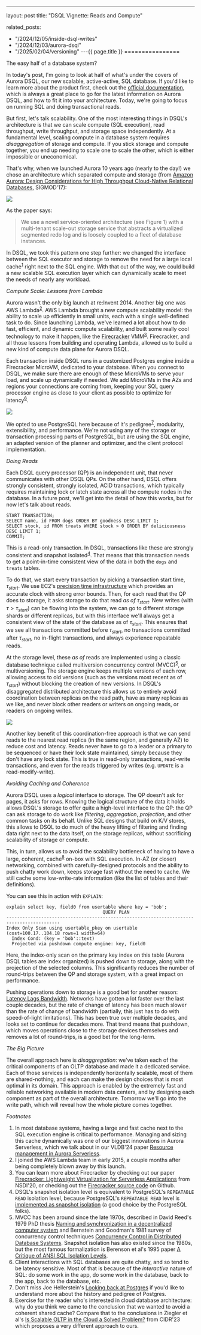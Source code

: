 ---
layout: post
title: "DSQL Vignette: Reads and Compute"


related_posts:
  - "/2024/12/05/inside-dsql-writes"
  - "/2024/12/03/aurora-dsql"
  - "/2025/02/04/versioning"
---{{ page.title }}
================


<script>
  MathJax = {
    tex: {inlineMath: [['$', '$'], ['\\(', '\\)']]}
  };
</script>
<script id="MathJax-script" async src="https://cdn.jsdelivr.net/npm/mathjax@3/es5/tex-mml-chtml.js"></script>

<p class="meta">The easy half of a database system?</p>

In today's post, I'm going to look at half of what's under the covers of Aurora DSQL, our new scalable, active-active, SQL database. If you'd like to learn more about the product first, check out the [official documentation](https://docs.aws.amazon.com/aurora-dsql/latest/userguide/getting-started.html), which is always a great place to go for the latest information on Aurora DSQL, and how to fit it into your architecture. Today, we're going to focus on running SQL and doing transactional reads.

But first, let's talk scalability. One of the most interesting things in DSQL's architecture is that we can scale compute (SQL execution), read throughput, write throughput, and storage space independently. At a fundamental level, scaling compute in a database system requires *disaggregation* of storage and compute. If you stick storage and compute together, you end up needing to scale one to scale the other, which is either impossible or uneconomical.

That's why, when we launched Aurora 10 years ago (nearly to the day!) we chose an architecture which separated compute and storage (from [Amazon Aurora: Design Considerations for High
Throughput Cloud-Native Relational Databases](https://assets.amazon.science/dc/2b/4ef2b89649f9a393d37d3e042f4e/amazon-aurora-design-considerations-for-high-throughput-cloud-native-relational-databases.pdf), SIGMOD'17):

![](/blog/images/1204_aurora.png)

As the paper says:

> We use a novel service-oriented architecture (see Figure 1) with a multi-tenant scale-out storage service that abstracts a virtualized segmented redo log and is loosely coupled to a fleet of database instances.

In DSQL, we took this pattern one step further: we changed the interface between the SQL executor and storage to remove the need for a large local cache<sup>[1](#foot1)</sup> right next to the SQL engine. With that out of the way, we could build a new scalable SQL execution layer which can dynamically scale to meet the needs of nearly any workload.

*Compute Scale: Lessons from Lambda*

Aurora wasn't the only big launch at re:Invent 2014. Another big one was AWS Lambda<sup>[2](#foot2)</sup>. AWS Lambda brought a new compute scalability model: the ability to scale up efficiently in small units, each with a single well-defined task to do. Since launching Lambda, we've learned a lot about how to do fast, efficient, and dynamic compute scalability, and built some really cool technology to make it happen, like the [Firecracker](https://github.com/firecracker-microvm/) VMM<sup>[3](#foot3)</sup>. Firecracker, and all those lessons from building and operating Lambda, allowed us to build a new kind of compute data plane for Aurora DSQL.

Each transaction inside DSQL runs in a customized Postgres engine inside a Firecracker MicroVM, dedicated to your database. When you connect to DSQL, we make sure there are enough of these MicroVMs to serve your load, and scale up dynamically if needed. We add MicroVMs in the AZs and regions your connections are coming from, keeping your SQL query processor engine as close to your client as possible to optimize for latency<sup>[6](#foot6)</sup>.

![](/blog/images/1204_qp_scale.png)

We opted to use PostgreSQL here because of it's pedigree<sup>[7](#foot7)</sup>, modularity, extensibility, and performance. We're not using any of the storage or transaction processing parts of PostgreSQL, but are using the SQL engine, an adapted version of the planner and optimizer, and the client protocol implementation.

*Doing Reads*

Each DSQL query processor (QP) is an independent unit, that never communicates with other DSQL QPs. On the other hand, DSQL offers strongly consistent, strongly isolated, ACID transactions, which typically requires maintaining lock or latch state across all the compute nodes in the database. In a future post, we'll get into the detail of how this works, but for now let's talk about reads.

    START TRANSACTION;
    SELECT name, id FROM dogs ORDER BY goodness DESC LIMIT 1;
    SELECT stock, id FROM treats WHERE stock > 0 ORDER BY deliciousness DESC LIMIT 1;
    COMMIT;

This is a read-only transaction. In DSQL, transactions like these are strongly consistent and snapshot isolated<sup>[4](#foot4)</sup>. That means that this transaction needs to get a point-in-time consistent view of the data in both the `dogs` and `treats` tables.

To do that, we start every transaction by picking a transaction start time, $\tau_{start}$. We use EC2's [precision time infrastructure](https://docs.aws.amazon.com/AWSEC2/latest/UserGuide/set-time.html) which provides an accurate clock with strong error bounds. Then, for each read that the QP does to storage, it asks storage to do that read *as of* $\tau_{start}$. New writes (with $\tau > \tau_{start}$) can be flowing into the system, we can go to different storage shards or different replicas, but with this interface we'll always get a consistent view of the state of the database as of $\tau_{start}$. This ensures that we see all transactions committed before $\tau_{start}$, no transactions committed after $\tau_{start}$, no in-flight transactions, and always experience repeatable reads.

At the storage level, these *as of* reads are implemented using a classic database technique called multiversion concurrency control (MVCC)<sup>[5](#foot5)</sup>, or multiversioning. The storage engine keeps multiple versions of each row, allowing access to old versions (such as the versions most recent as of $\tau_{start}$) without blocking the creation of new versions. In DSQL's disaggregated distributed architecture this allows us to entirely avoid coordination between replicas on the read path, have as many replicas as we like, and never block other readers or writers on ongoing reads, or readers on ongoing writes.

![](/blog/images/1204_mv.jpg)

Another key benefit of this coordination-free approach is that we can send reads to the nearest read replica (in the same region, and generally AZ) to reduce cost and latency. Reads never have to go to a leader or a primary to be sequenced or have their lock state maintained, simply because they don't have any lock state. This is true in read-only transactions, read-write transactions, and even for the reads triggered by writes (e.g. `UPDATE` is a read-modify-write).

*Avoiding Caching and Coherence*

Aurora DSQL uses a *logical* interface to storage. The QP doesn't ask for pages, it asks for rows. Knowing the logical structure of the data it holds allows DSQL's storage to offer quite a high-level interface to the QP: the QP can ask storage to do work like *filtering*, *aggregation*, *projection*, and other common tasks on its behalf. Unlike SQL designs that build on K/V stores, this allows to DSQL to do much of the heavy lifting of filtering and finding data right next to the data itself, on the storage replicas, without sacrificing scalability of storage or compute.

This, in turn, allows us to avoid the scalability bottleneck of having to have a large, coherent, cache<sup>[8](#foot8)</sup> on-box with SQL execution. In-AZ (or closer) networking, combined with carefully-designed protocols and the ability to push chatty work down, keeps storage fast without the need to cache. We still cache some low-write-rate information (like the list of tables and their definitions).

You can see this in action with `EXPLAIN`:

    explain select key, field0 from usertable where key = 'bob';
                                        QUERY PLAN                                        
    ------------------------------------------------------------------------------------------
    Index Only Scan using usertable_pkey on usertable  (cost=100.17..104.18 rows=1 width=64)
      Index Cond: (key = 'bob'::text)
      Projected via pushdown compute engine: key, field0

Here, the index-only scan on the primary key index on this table (Aurora DSQL tables are index organized) is pushed down to storage, along with the projection of the selected columns. This significantly reduces the number of round-trips between the QP and storage system, with a great impact on performance.

Pushing operations down to storage is a good bet for another reason: [Latency Lags Bandwidth](https://dl.acm.org/doi/10.1145/1022594.1022596). Networks have gotten a lot faster over the last couple decades, but the rate of change of latency has been much slower than the rate of change of bandwidth (partially, this just has to do with speed-of-light limitations). This has been true over multiple decades, and looks set to continue for decades more. That trend means that pushdown, which moves operations close to the storage devices themselves and removes a lot of round-trips, is a good bet for the long-term.

*The Big Picture*

The overall approach here is *disaggregation*: we've taken each of the critical components of an OLTP database and made it a dedicated service. Each of those services is independently horizontally scalable, most of them are shared-nothing, and each can make the design choices that is most optimal in its domain. This approach is enabled by the extremely fast and reliable networking available in modern data centers, and by designing each component as part of the overall architecture. Tomorrow we'll go into the write path, which will reveal how the whole picture comes together. 

*Footnotes*

1. <a name="foot1"></a> In most database systems, having a large and fast cache next to the SQL execution engine is critical to performance. Managing and sizing this cache dynamically was one of our biggest innovations in Aurora Serverless, which we talk about in our VLDB'24 paper [Resource management in Aurora Serverless](https://www.amazon.science/publications/resource-management-in-aurora-serverless).
2. <a name="foot2"></a> I joined the AWS Lambda team in early 2015, a couple months after being completely blown away by this launch.
3. <a name="foot3"></a> You can learn more about Firecracker by checking out our paper [Firecracker: Lightweight Virtualization for Serverless Applications](https://www.usenix.org/conference/nsdi20/presentation/agache) from NSDI'20, or checking out the [Firecracker source code](https://github.com/firecracker-microvm/firecracker) on Github.
3. <a name="foot4"></a> DSQL's snapshot isolation level is equivalent to PostgreSQL's `REPEATABLE READ` isolation level, because PostgreSQL's `REPEATABLE READ` level is [implemented as snapshot isolation](https://www.postgresql.org/docs/current/transaction-iso.html) (a good choice by the PostgreSQL folks).
5. <a name="foot5"></a> MVCC has been around since the late 1970s, described in David Reed's 1979 PhD thesis [Naming and synchronization in a decentralized computer system](https://dspace.mit.edu/handle/1721.1/16279) and Bernstein and Goodman's 1981 survey of concurrency control techniques [Concurrency Control in Distributed Database Systems](https://dl.acm.org/doi/10.1145/356842.356846). Snapshot isolation has also existed since the 1980s, but the most famous formalization is Berenson et al's 1995 paper [A Critique of ANSI SQL Isolation Levels](https://www.microsoft.com/en-us/research/wp-content/uploads/2016/02/tr-95-51.pdf).
6. <a name="foot6"></a> Client interactions with SQL databases are quite chatty, and so tend to be latency sensitive. Most of that is because of the *interactive* nature of SQL: do some work in the app, do some work in the database, back to the app, back to the database, etc.
7. <a name="foot7"></a> Don't miss Joe Hellerstein's [Looking back at Postgres](https://arxiv.org/abs/1901.01973) if you'd like to understand more about the history and pedigree of Postgres.
8. <a name="foot8"></a> Exercise for the reader who's interested in cloud database architecture: why do you think we came to the conclusion that we wanted to avoid a coherent shared cache? Compare that to the conclusions in Ziegler et al's [Is Scalable OLTP in the Cloud a Solved Problem?](https://www.cidrdb.org/cidr2023/papers/p50-ziegler.pdf) from CIDR'23 which proposes a very different approach to ours.